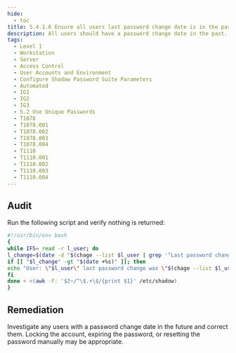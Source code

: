 ```yaml
---
hide:
  - toc
title: 5.4.1.6 Ensure all users last password change date is in the past
description: All users should have a password change date in the past.
tags:
  - Level 1
  - Workstation
  - Server
  - Access Control
  - User Accounts and Environment
  - Configure Shadow Password Suite Parameters
  - Automated
  - IG1
  - IG2
  - IG3
  - 5.2 Use Unique Passwords
  - T1078
  - T1078.001
  - T1078.002
  - T1078.003
  - T1078.004
  - T1110
  - T1110.001
  - T1110.002
  - T1110.003
  - T1110.004
---
```


## Audit
Run the following script and verify nothing is returned:
```bash linenums="1"
#!/usr/bin/env bash
{
while IFS= read -r l_user; do
l_change=$(date -d "$(chage --list $l_user | grep '^Last password change' | cut -d: -f2 | grep -v 'never$')" +%s)
if [[ "$l_change" -gt "$(date +%s)" ]]; then
echo "User: \"$l_user\" last password change was \"$(chage --list $l_user | grep '^Last password change' | cut -d: -f2)\""
fi
done < <(awk -F: '$2~/^\$.+\$/{print $1}' /etc/shadow)
}
```

## Remediation
Investigate any users with a password change date in the future and correct them.
Locking the account, expiring the password, or resetting the password manually may be appropriate.
